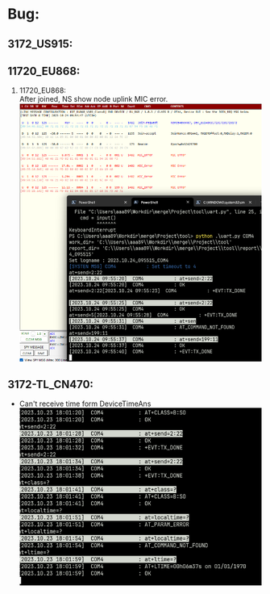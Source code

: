 # Bug:
## 3172_US915:
## 11720_EU868:
1. 11720_EU868:  
    After joined, NS show node uplink MIC error.   
![image](./screenshot/mic_error.png)
## 3172-TL_CN470:
- Can't receive time form DeviceTimeAns
![image](./screenshot/get_time_fail.png)
